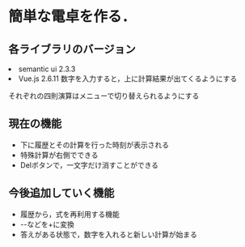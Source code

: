 # 簡単な電卓を作る．

## 各ライブラリのバージョン
<li>semantic ui 2.3.3
<li>Vue.js 2.6.11
数字を入力すると，上に計算結果が出てくるようにする

それぞれの四則演算はメニューで切り替えられるようにする

## 現在の機能
* 下に履歴とその計算を行った時刻が表示される
* 特殊計算が右側でできる
* Delボタンで，一文字だけ消すことができる


## 今後追加していく機能
* 履歴から，式を再利用する機能
* --などを+に変換
* 答えがある状態で，数字を入れると新しい計算が始まる
